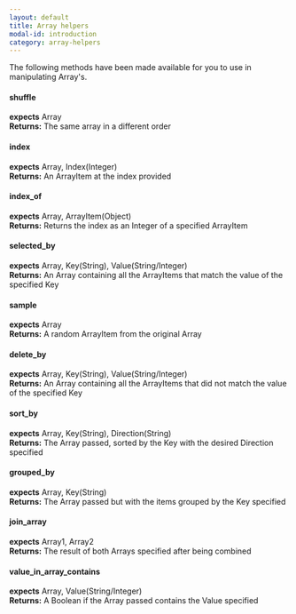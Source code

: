 ```yaml
---
layout: default
title: Array helpers
modal-id: introduction
category: array-helpers
---
```

The following methods have been made available for you to use in manipulating Array's.

#### shuffle
**expects** Array<br/>
**Returns:** The same array in a different order

#### index
**expects** Array, Index(Integer)<br/>
**Returns:** An ArrayItem at the index provided

#### index_of
**expects** Array, ArrayItem(Object)<br/>
**Returns:** Returns the index as an Integer of a specified ArrayItem

#### selected_by
**expects** Array, Key(String), Value(String/Integer)<br/>
**Returns:** An Array containing all the ArrayItems that match the value of the specified Key

#### sample
**expects** Array<br/>
**Returns:** A random ArrayItem from the original Array

#### delete_by
**expects** Array, Key(String), Value(String/Integer)<br/>
**Returns:** An Array containing all the ArrayItems that did not match the value of the specified Key

#### sort_by
**expects** Array, Key(String), Direction(String)<br/>
**Returns:** The Array passed, sorted by the Key with the desired Direction specified

#### grouped_by
**expects** Array, Key(String)<br/>
**Returns:** The Array passed but with the items grouped by the Key specified

#### join_array
**expects** Array1, Array2<br/>
**Returns:** The result of both Arrays specified after being combined

#### value_in_array_contains
**expects** Array, Value(String/Integer)<br/>
**Returns:** A Boolean if the Array passed contains the Value specified
